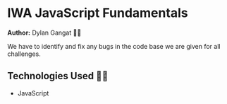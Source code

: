 # IWA JavaScript Fundamentals

**Author:** Dylan Gangat 🙋‍♂️

We have to identify and fix any bugs in the code base we are given for all challenges. 

## Technologies Used 👨‍💻

- JavaScript